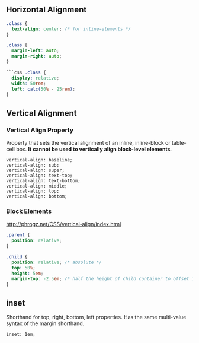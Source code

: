 ## Horizontal Alignment

```css
.class {
  text-align: center; /* for inline-elements */
}
```

````css
.class {
  margin-left: auto;
  margin-right: auto;
}

```css .class {
  display: relative;
  width: 50rem;
  left: calc(50% - 25rem);
}
````

## Vertical Alignment

### Vertical Align Property

Property that sets the vertical alignment of an inline, inline-block or table-cell box. **It cannot be used to vertically align block-level elements**.

```
vertical-align: baseline;
vertical-align: sub;
vertical-align: super;
vertical-align: text-top;
vertical-align: text-bottom;
vertical-align: middle;
vertical-align: top;
vertical-align: bottom;
```

### Block Elements

http://phrogz.net/CSS/vertical-align/index.html

```css
.parent {
  position: relative;
}

.child {
  position: relative; /* absolute */
  top: 50%;
  height: 5em;
  margin-top: -2.5em; /* half the height of child container to offset item up */
}
```

## inset

Shorthand for top, right, bottom, left properties. Has the same multi-value syntax of the margin shorthand.

```
inset: 1em;
```
